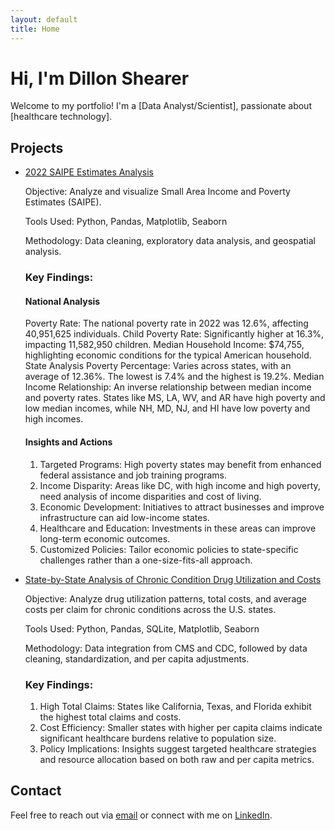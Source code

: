 ```yaml
---
layout: default
title: Home
---
```


# Hi, I'm Dillon Shearer

Welcome to my portfolio! I'm a [Data Analyst/Scientist], passionate about [healthcare technology].

## Projects

- [2022 SAIPE Estimates Analysis](https://github.com/dillon-shearer/portfolio/tree/main/census_Poverty)  
  
  Objective: Analyze and visualize Small Area Income and Poverty Estimates (SAIPE).
  
  Tools Used: Python, Pandas, Matplotlib, Seaborn
  
  Methodology: Data cleaning, exploratory data analysis, and geospatial analysis.
  
  ### **Key Findings**:
  #### **National Analysis**
  Poverty Rate: The national poverty rate in 2022 was 12.6%, affecting 40,951,625 individuals.
  Child Poverty Rate: Significantly higher at 16.3%, impacting 11,582,950 children.
  Median Household Income: $74,755, highlighting economic conditions for the typical American household.
  State Analysis
  Poverty Percentage: Varies across states, with an average of 12.36%. The lowest is 7.4% and the highest is 19.2%.
  Median Income Relationship: An inverse relationship between median income and poverty rates. States like MS, LA, WV, and AR have high poverty and low median incomes, while NH, MD, NJ, and HI have low poverty and high incomes.
  #### **Insights and Actions**
  1. Targeted Programs: High poverty states may benefit from enhanced federal assistance and job training programs.
  2. Income Disparity: Areas like DC, with high income and high poverty, need analysis of income disparities and cost of living.
  3. Economic Development: Initiatives to attract businesses and improve infrastructure can aid low-income states.
  4. Healthcare and Education: Investments in these areas can improve long-term economic outcomes.
  5. Customized Policies: Tailor economic policies to state-specific challenges rather than a one-size-fits-all approach.

- [State-by-State Analysis of Chronic Condition Drug Utilization and Costs](https://github.com/dillon-shearer/portfolio/tree/main/ChronicConditions_PrescriptionDrugs_Project)  
  
  Objective: Analyze drug utilization patterns, total costs, and average costs per claim for chronic conditions across the U.S. states.
  
  Tools Used: Python, Pandas, SQLite, Matplotlib, Seaborn
  
  Methodology: Data integration from CMS and CDC, followed by data cleaning, standardization, and per capita adjustments.
  
  ### **Key Findings**:
  1. High Total Claims: States like California, Texas, and Florida exhibit the highest total claims and costs.
  2. Cost Efficiency: Smaller states with higher per capita claims indicate significant healthcare burdens relative to population size.
  3. Policy Implications: Insights suggest targeted healthcare strategies and resource allocation based on both raw and per capita metrics.

## Contact

Feel free to reach out via [email](mailto:dillshearer@outlook.com) or connect with me on [LinkedIn](https://www.linkedin.com/in/dillonshearer/).
